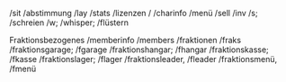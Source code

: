 /sit
/abstimmung
/lay
/stats
/lizenzen
/
/charinfo
/menü
/sell 
/inv
/s; /schreien
/w; /whisper; /flüstern






Fraktionsbezogenes
/memberinfo
/members
/fraktionen
/fraks
/fraktionsgarage; /fgarage
/fraktionshangar; /fhangar
/fraktionskasse; /fkasse
/fraktionslager; /flager
/fraktionsleader, /fleader
/fraktionsmenü, /fmenü
